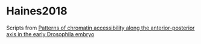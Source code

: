 # Haines2018
Scripts from [Patterns of chromatin accessibility along the anterior-posterior axis in the early Drosophila embryo](https://journals.plos.org/plosgenetics/article/comments?id=10.1371/journal.pgen.1007367)


